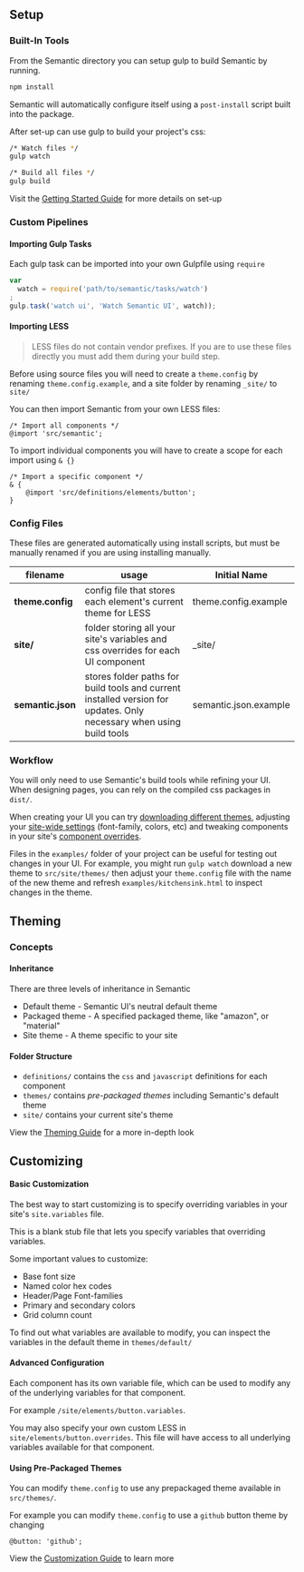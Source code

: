 ## Setup

### Built-In Tools

From the Semantic directory you can setup gulp to build Semantic by running.

```bash
npm install
```

Semantic will automatically configure itself using a `post-install` script built into the package.

After set-up can use gulp to build your project's css:

```bash
/* Watch files */
gulp watch

/* Build all files */
gulp build
```

Visit the [Getting Started Guide](http://learnsemantic.com/guide/expert.html) for more details on set-up

### Custom Pipelines

#### Importing Gulp Tasks

Each gulp task can be imported into your own Gulpfile using `require`

```javascript
var
  watch = require('path/to/semantic/tasks/watch')
;
gulp.task('watch ui', 'Watch Semantic UI', watch));
```

#### Importing LESS

> LESS files do not contain vendor prefixes. If you are to use these files directly you must add them during your build step.

Before using source files you will need to create a `theme.config` by renaming `theme.config.example`, and a site folder by renaming `_site/` to `site/`

You can then import Semantic from your own LESS files:

```less
/* Import all components */
@import 'src/semantic';
```

To import individual components you will have to create a scope for each import using `& {}`

```less
/* Import a specific component */
& {
    @import 'src/definitions/elements/button';
}
```

### Config Files

These files are generated automatically using install scripts, but must be manually renamed if you are using installing manually.

| filename          | usage                                                                                                                | Initial Name          |
| ----------------- | -------------------------------------------------------------------------------------------------------------------- | --------------------- |
| **theme.config**  | config file that stores each element's current theme for LESS                                                        | theme.config.example  |
| **site/**         | folder storing all your site's variables and css overrides for each UI component                                     | \_site/               |
| **semantic.json** | stores folder paths for build tools and current installed version for updates. Only necessary when using build tools | semantic.json.example |

### Workflow

You will only need to use Semantic's build tools while refining your UI. When designing pages, you can rely on the compiled css packages in `dist/`.

When creating your UI you can try <a href="http://www.learnsemantic.com/themes/creating.html">downloading different themes</a>, adjusting your <a href="http://www.learnsemantic.com/developing/customizing.html#setting-global-variables">site-wide settings</a> (font-family, colors, etc) and tweaking components in your site's <a href="http://www.learnsemantic.com/developing/customizing.html#designing-for-the-long-now">component overrides</a>.

Files in the `examples/` folder of your project can be useful for testing out changes in your UI. For example, you might run `gulp watch` download a new theme to `src/site/themes/` then adjust your `theme.config` file with the name of the new theme and refresh `examples/kitchensink.html` to inspect changes in the theme.

## Theming

### Concepts

#### Inheritance

There are three levels of inheritance in Semantic

-   Default theme - Semantic UI's neutral default theme
-   Packaged theme - A specified packaged theme, like "amazon", or "material"
-   Site theme - A theme specific to your site

#### Folder Structure

-   `definitions/` contains the `css` and `javascript` definitions for each component
-   `themes/` contains _pre-packaged themes_ including Semantic's default theme
-   `site/` contains your current site's theme

View the [Theming Guide](http://learnsemantic.com/themes/overview.html) for a more in-depth look

## Customizing

#### Basic Customization

The best way to start customizing is to specify overriding variables in your site's `site.variables` file.

This is a blank stub file that lets you specify variables that overriding variables.

Some important values to customize:

-   Base font size
-   Named color hex codes
-   Header/Page Font-families
-   Primary and secondary colors
-   Grid column count

To find out what variables are available to modify, you can inspect the variables in the default theme in `themes/default/`

#### Advanced Configuration

Each component has its own variable file, which can be used to modify any of the underlying variables for that component.

For example `/site/elements/button.variables`.

You may also specify your own custom LESS in `site/elements/button.overrides`. This file will have access to all underlying variables available for that component.

#### Using Pre-Packaged Themes

You can modify `theme.config` to use any prepackaged theme available in `src/themes/`.

For example you can modify `theme.config` to use a `github` button theme by changing

```less
@button: 'github';
```

View the [Customization Guide](http://learnsemantic.com/developing/customizing.html) to learn more

